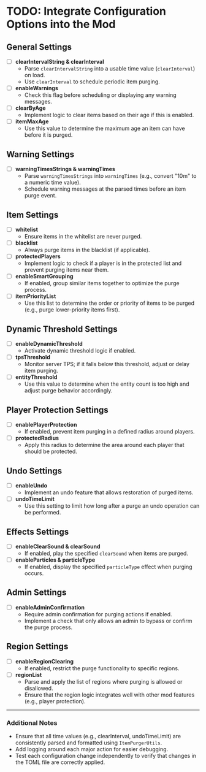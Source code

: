 # TODO: Integrate Configuration Options into the Mod

## General Settings
- [ ] **clearIntervalString & clearInterval**
    - Parse `clearIntervalString` into a usable time value (`clearInterval`) on load.
    - Use `clearInterval` to schedule periodic item purging.
- [ ] **enableWarnings**
    - Check this flag before scheduling or displaying any warning messages.
- [ ] **clearByAge**
    - Implement logic to clear items based on their age if this is enabled.
- [ ] **itemMaxAge**
    - Use this value to determine the maximum age an item can have before it is purged.

## Warning Settings
- [ ] **warningTimesStrings & warningTimes**
    - Parse `warningTimesStrings` into `warningTimes` (e.g., convert "10m" to a numeric time value).
    - Schedule warning messages at the parsed times before an item purge event.

## Item Settings
- [ ] **whitelist**
    - Ensure items in the whitelist are never purged.
- [ ] **blacklist**
    - Always purge items in the blacklist (if applicable).
- [ ] **protectedPlayers**
    - Implement logic to check if a player is in the protected list and prevent purging items near them.
- [ ] **enableSmartGrouping**
    - If enabled, group similar items together to optimize the purge process.
- [ ] **itemPriorityList**
    - Use this list to determine the order or priority of items to be purged (e.g., purge lower-priority items first).

## Dynamic Threshold Settings
- [ ] **enableDynamicThreshold**
    - Activate dynamic threshold logic if enabled.
- [ ] **tpsThreshold**
    - Monitor server TPS; if it falls below this threshold, adjust or delay item purging.
- [ ] **entityThreshold**
    - Use this value to determine when the entity count is too high and adjust purge behavior accordingly.

## Player Protection Settings
- [ ] **enablePlayerProtection**
    - If enabled, prevent item purging in a defined radius around players.
- [ ] **protectedRadius**
    - Apply this radius to determine the area around each player that should be protected.

## Undo Settings
- [ ] **enableUndo**
    - Implement an undo feature that allows restoration of purged items.
- [ ] **undoTimeLimit**
    - Use this setting to limit how long after a purge an undo operation can be performed.

## Effects Settings
- [ ] **enableClearSound & clearSound**
    - If enabled, play the specified `clearSound` when items are purged.
- [ ] **enableParticles & particleType**
    - If enabled, display the specified `particleType` effect when purging occurs.

## Admin Settings
- [ ] **enableAdminConfirmation**
    - Require admin confirmation for purging actions if enabled.
    - Implement a check that only allows an admin to bypass or confirm the purge process.

## Region Settings
- [ ] **enableRegionClearing**
    - If enabled, restrict the purge functionality to specific regions.
- [ ] **regionList**
    - Parse and apply the list of regions where purging is allowed or disallowed.
    - Ensure that the region logic integrates well with other mod features (e.g., player protection).

---

### Additional Notes
- Ensure that all time values (e.g., clearInterval, undoTimeLimit) are consistently parsed and formatted using `ItemPurgerUtils`.
- Add logging around each major action for easier debugging.
- Test each configuration change independently to verify that changes in the TOML file are correctly applied.
